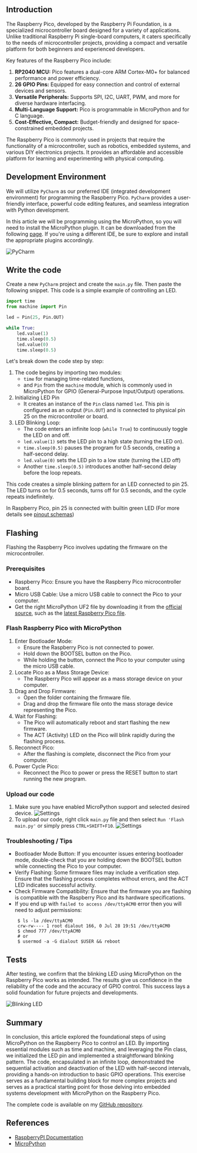 ## Introduction

The Raspberry Pico, developed by the Raspberry Pi Foundation, is a specialized microcontroller board designed for a
variety of applications. Unlike traditional Raspberry Pi single-board computers, it caters specifically to the needs of
microcontroller projects, providing a compact and versatile platform for both beginners and experienced developers.

Key features of the Raspberry Pico include:

1. **RP2040 MCU:** Pico features a dual-core ARM Cortex-M0+ for balanced performance and power efficiency.
2. **26 GPIO Pins:** Equipped for easy connection and control of external devices and sensors.
3. **Versatile Peripherals:** Supports SPI, I2C, UART, PWM, and more for diverse hardware interfacing.
4. **Multi-Language Support:** Pico is programmable in MicroPython and for C language.
5. **Cost-Effective, Compact:** Budget-friendly and designed for space-constrained embedded projects.

The Raspberry Pico is commonly used in projects that require the functionality of a microcontroller, such as
robotics, embedded systems, and various DIY electronics projects. It provides an affordable and accessible platform for
learning and experimenting with physical computing.

## Development Environment

We will utilize `PyCharm` as our preferred IDE (integrated development environment) for
programming the Raspberry Pico. `PyCharm` provides a user-friendly interface, powerful code editing features, and
seamless integration with Python development.

In this article we will be programming using the MicroPython, so you will need to install the MicroPython plugin. It can
be downloaded from the following [page](https://plugins.jetbrains.com/plugin/9777-micropython). If you're using a
different IDE, be sure to explore and install the appropriate plugins accordingly.

![PyCharm](https://res.cloudinary.com/dhqoqqstc/image/upload/v1690661594/blog/blinking_led/rzg4u0nqksung1azitw2.webp)

## Write the code

Create a new `PyCharm` project and create the `main.py` file. Then paste the following snippet. This code is a simple
example of controlling an LED.

```python
import time
from machine import Pin

led = Pin(25, Pin.OUT)

while True:
    led.value(1)
    time.sleep(0.5)
    led.value(0)
    time.sleep(0.5)
```

Let's break down the code step by step:

1. The code begins by importing two modules:
    * `time` for managing time-related functions,
    * and `Pin` from the `machine` module, which is commonly used in MicroPython for GPIO (General-Purpose Input/Output)
      operations.
2. Initializing LED Pin
    * It creates an instance of the `Pin` class named `led`. This pin is configured as an output (`Pin.OUT`) and is
      connected to physical pin 25 on the microcontroller or board.
3. LED Blinking Loop:
    * The code enters an infinite loop (`while True`) to continuously toggle the LED on and off.
    * `led.value(1)` sets the LED pin to a high state (turning the LED on).
    * `time.sleep(0.5)` pauses the program for 0.5 seconds, creating a half-second delay.
    * `led.value(0)` sets the LED pin to a low state (turning the LED off)
    * Another `time.sleep(0.5)` introduces another half-second delay before the loop repeats.

This code creates a simple blinking pattern for an LED connected to pin 25. The LED turns on for 0.5 seconds, turns off
for 0.5 seconds, and the cycle repeats indefinitely.

In Raspberry Pico, pin 25 is connected with builtin green LED (For more details
see [pinout schemas](https://www.raspberrypi.com/documentation/microcontrollers/raspberry-pi-pico.html))

## Flashing

Flashing the Raspberry Pico involves updating the firmware on the microcontroller.

### Prerequisites

* Raspberry Pico: Ensure you have the Raspberry Pico microcontroller board.
* Micro USB Cable: Use a micro USB cable to connect the Pico to your computer.
* Get the right MicroPython UF2 file by downloading it from
  the [official source](https://micropython.org/download/?vendor=Raspberry%20Pi), such as
  the [latest Raspberry Pico file](https://micropython.org/download/rp2-pico/rp2-pico-latest.uf2).

### Flash Raspberry Pico with MicroPython

1. Enter Bootloader Mode:
    * Ensure the Raspberry Pico is not connected to power.
    * Hold down the BOOTSEL button on the Pico.
    * While holding the button, connect the Pico to your computer using the micro USB cable.
2. Locate Pico as a Mass Storage Device:
    * The Raspberry Pico will appear as a mass storage device on your computer.
3. Drag and Drop Firmware:
    * Open the folder containing the firmware file.
    * Drag and drop the firmware file onto the mass storage device representing the Pico.
4. Wait for Flashing:
    * The Pico will automatically reboot and start flashing the new firmware.
    * The ACT (Activity) LED on the Pico will blink rapidly during the flashing process.
5. Reconnect Pico:
    * After the flashing is complete, disconnect the Pico from your computer.
6. Power Cycle Pico:
    * Reconnect the Pico to power or press the RESET button to start running the new program.

### Upload our code

1. Make sure you have enabled MicroPython support and selected desired device.
   ![Settings](https://res.cloudinary.com/dhqoqqstc/image/upload/v1703450005/blog/blinking_led/mlctuav7crw6p5ve64dr.webp)
2. To upload our code, right click `main.py` file and then select `Run 'Flash main.py'` or simply
   press `CTRL+SHIFT+F10`.
   ![Settings](https://res.cloudinary.com/dhqoqqstc/image/upload/v1703450005/blog/blinking_led/hdfwzjldedmzc1rblql0.webp)

### Troubleshooting / Tips

* Bootloader Mode Button: If you encounter issues entering bootloader mode, double-check that you are holding down the
  BOOTSEL button while connecting the Pico to your computer.
* Verify Flashing: Some firmware files may include a verification step. Ensure that the flashing process completes
  without errors, and the ACT LED indicates successful activity.
* Check Firmware Compatibility: Ensure that the firmware you are flashing is compatible with the Raspberry Pico and
  its hardware specifications.
* If you end up with `failed to access /dev/ttyACM0` error then you will need to adjust permissions:
    ```shell
     $ ls -la /dev/ttyACM0
     crw-rw---- 1 root dialout 166, 0 Jul 28 19:51 /dev/ttyACM0
     $ chmod 777 /dev/ttyACM0
     # or
     $ usermod -a -G dialout $USER && reboot
    ```

## Tests

After testing, we confirm that the blinking LED using MicroPython on the Raspberry Pico works as intended. The
results give us confidence in the reliability of the code and the accuracy of GPIO control. This success lays a solid
foundation for future projects and developments.

![Blinking LED](https://res.cloudinary.com/dhqoqqstc/image/upload/v1690661594/blog/blinking_led/zozgbpie5tijiad9b1io.gif)

## Summary

In conclusion, this article explored the foundational steps of using MicroPython on the Raspberry Pico to control an
LED. By importing essential modules such as time and machine, and leveraging the Pin class, we initialized the LED pin
and implemented a straightforward blinking pattern. The code, encapsulated in an infinite loop, demonstrated the
sequential activation and deactivation of the LED with half-second intervals, providing a hands-on introduction to basic
GPIO operations. This exercise serves as a fundamental building block for more complex projects and serves as a
practical starting point for those delving into embedded systems development with MicroPython on the Raspberry Pico.

The complete code is available on
my [GitHub repository](https://github.com/Porok12/blog-examples/tree/master/raspberry-pico-python-blinking-led).

## References

* [RaspberryPI Documentation](https://www.raspberrypi.com/documentation/microcontrollers/micropython.html)
* [MicroPython](https://micropython.org/download/?vendor=Raspberry%20Pi)
